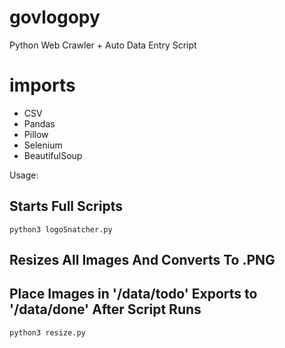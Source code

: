 # govlogopy
Python Web Crawler + Auto Data Entry Script

# imports
- CSV
- Pandas
- Pillow
- Selenium
- BeautifulSoup

Usage:

## Starts Full Scripts
```
python3 logoSnatcher.py
```

## Resizes All Images And Converts To .PNG
## Place Images in '/data/todo' Exports to '/data/done' After Script Runs
```
python3 resize.py
```
